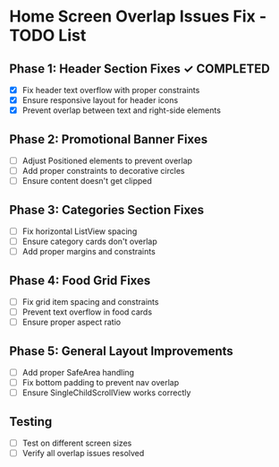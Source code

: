 # Home Screen Overlap Issues Fix - TODO List

## Phase 1: Header Section Fixes ✓ COMPLETED
- [x] Fix header text overflow with proper constraints
- [x] Ensure responsive layout for header icons
- [x] Prevent overlap between text and right-side elements

## Phase 2: Promotional Banner Fixes  
- [ ] Adjust Positioned elements to prevent overlap
- [ ] Add proper constraints to decorative circles
- [ ] Ensure content doesn't get clipped

## Phase 3: Categories Section Fixes
- [ ] Fix horizontal ListView spacing
- [ ] Ensure category cards don't overlap
- [ ] Add proper margins and constraints

## Phase 4: Food Grid Fixes
- [ ] Fix grid item spacing and constraints
- [ ] Prevent text overflow in food cards
- [ ] Ensure proper aspect ratio

## Phase 5: General Layout Improvements
- [ ] Add proper SafeArea handling
- [ ] Fix bottom padding to prevent nav overlap
- [ ] Ensure SingleChildScrollView works correctly

## Testing
- [ ] Test on different screen sizes
- [ ] Verify all overlap issues resolved

